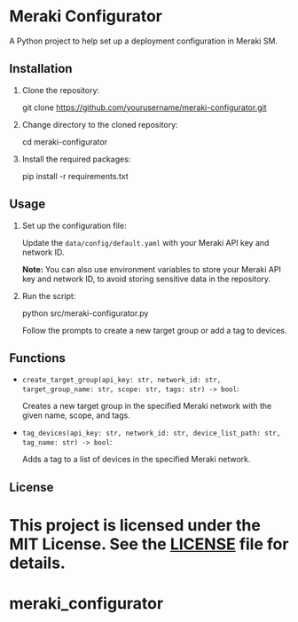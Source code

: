 # Meraki Configurator

A Python project to help set up a deployment configuration in Meraki SM.

## Installation

1. Clone the repository:

   git clone https://github.com/yourusername/meraki-configurator.git

2. Change directory to the cloned repository:

   cd meraki-configurator

3. Install the required packages:

   pip install -r requirements.txt

## Usage

1. Set up the configuration file:

   Update the `data/config/default.yaml` with your Meraki API key and network ID.

   **Note:** You can also use environment variables to store your Meraki API key and network ID, to avoid storing sensitive data in the repository.

2. Run the script:

   python src/meraki-configurator.py

   Follow the prompts to create a new target group or add a tag to devices.

## Functions

- `create_target_group(api_key: str, network_id: str, target_group_name: str, scope: str, tags: str) -> bool`:

  Creates a new target group in the specified Meraki network with the given name, scope, and tags.

- `tag_devices(api_key: str, network_id: str, device_list_path: str, tag_name: str) -> bool`:

  Adds a tag to a list of devices in the specified Meraki network.

## License

This project is licensed under the MIT License. See the [LICENSE](LICENSE) file for details.
=======
# meraki_configurator

